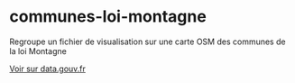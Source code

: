# communes-loi-montagne
Regroupe un fichier de visualisation sur une carte OSM des communes de la loi Montagne 

[Voir sur data.gouv.fr](https://www.data.gouv.fr/fr/datasets/communes-de-la-loi-montagne-au-code-officiel-geographique-cog-2020/#_)
